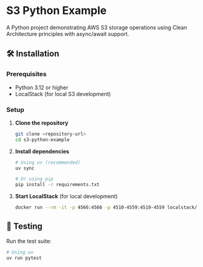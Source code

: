 # S3 Python Example

A Python project demonstrating AWS S3 storage operations using Clean Architecture principles with async/await support.


## 🛠️ Installation

### Prerequisites

- Python 3.12 or higher
- LocalStack (for local S3 development)

### Setup

1. **Clone the repository**
   ```bash
   git clone <repository-url>
   cd s3-python-example
   ```

2. **Install dependencies**
   ```bash
   # Using uv (recommended)
   uv sync
   
   # Or using pip
   pip install -r requirements.txt
   ```

3. **Start LocalStack** (for local development)
   ```bash
   docker run --rm -it -p 4566:4566 -p 4510-4559:4510-4559 localstack/localstack
   ```


## 🧪 Testing

Run the test suite:

```bash
# Using uv
uv run pytest

```